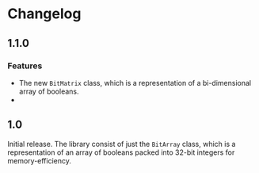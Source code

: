 # Changelog

## 1.1.0

### Features

* The new `BitMatrix` class, which is a representation of a bi-dimensional array
  of booleans.
* 

## 1.0

Initial release. The library consist of just the `BitArray` class, which is
a representation of an array of booleans packed into 32-bit integers for
memory-efficiency.
 